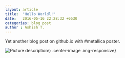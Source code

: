 ```yaml
---
layout: article
title:  "Hello Worldl!"
date:   2016-05-16 22:28:32 +0530
categories: blog post
author : Ashish T.
---
```

Yet another blog post on github.io with #metallica poster.

![Picture description](http://2.bp.blogspot.com/-Cwtqahoj6qA/U6MXUu4y9OI/AAAAAAAAE-I/h_6rVKosuWo/s1600/metallica_kalaghoda.JPG){: .center-image .img-responsive}


